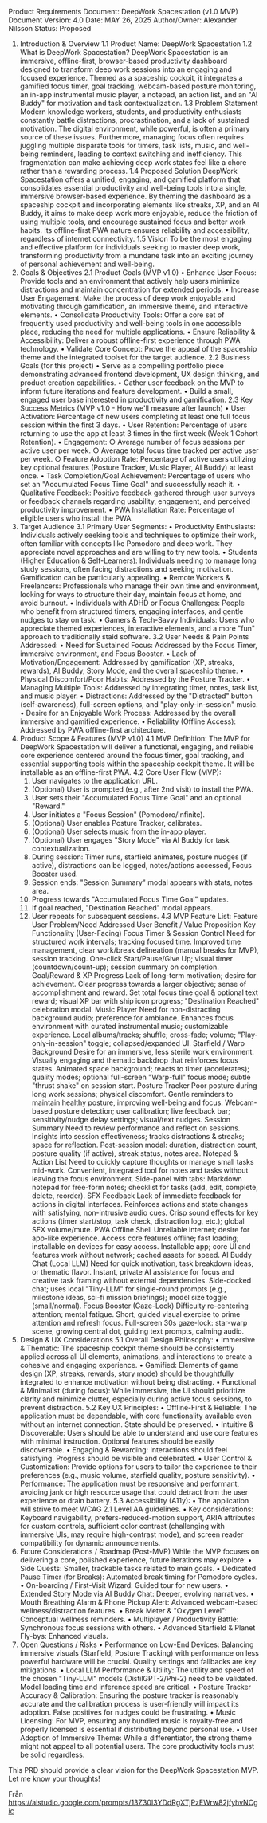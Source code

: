 
Product Requirements Document: DeepWork Spacestation (v1.0 MVP)
Document Version: 4.0
Date: MAY 26, 2025
Author/Owner: Alexander Nilsson
Status: Proposed

1. Introduction & Overview
1.1 Product Name: DeepWork Spacestation
1.2 What is DeepWork Spacestation?
DeepWork Spacestation is an immersive, offline-first, browser-based productivity dashboard designed to transform deep work sessions into an engaging and focused experience. Themed as a spaceship cockpit, it integrates a gamified focus timer, goal tracking, webcam-based posture monitoring, an in-app instrumental music player, a notepad, an action list, and an "AI Buddy" for motivation and task contextualization.
1.3 Problem Statement
Modern knowledge workers, students, and productivity enthusiasts constantly battle distractions, procrastination, and a lack of sustained motivation. The digital environment, while powerful, is often a primary source of these issues. Furthermore, managing focus often requires juggling multiple disparate tools for timers, task lists, music, and well-being reminders, leading to context switching and inefficiency. This fragmentation can make achieving deep work states feel like a chore rather than a rewarding process.
1.4 Proposed Solution
DeepWork Spacestation offers a unified, engaging, and gamified platform that consolidates essential productivity and well-being tools into a single, immersive browser-based experience. By theming the dashboard as a spaceship cockpit and incorporating elements like streaks, XP, and an AI Buddy, it aims to make deep work more enjoyable, reduce the friction of using multiple tools, and encourage sustained focus and better work habits. Its offline-first PWA nature ensures reliability and accessibility, regardless of internet connectivity.
1.5 Vision
To be the most engaging and effective platform for individuals seeking to master deep work, transforming productivity from a mundane task into an exciting journey of personal achievement and well-being.
2. Goals & Objectives
2.1 Product Goals (MVP v1.0)
	• Enhance User Focus: Provide tools and an environment that actively help users minimize distractions and maintain concentration for extended periods.
	• Increase User Engagement: Make the process of deep work enjoyable and motivating through gamification, an immersive theme, and interactive elements.
	• Consolidate Productivity Tools: Offer a core set of frequently used productivity and well-being tools in one accessible place, reducing the need for multiple applications.
	• Ensure Reliability & Accessibility: Deliver a robust offline-first experience through PWA technology.
	• Validate Core Concept: Prove the appeal of the spaceship theme and the integrated toolset for the target audience.
2.2 Business Goals (for this project)
	• Serve as a compelling portfolio piece demonstrating advanced frontend development, UX design thinking, and product creation capabilities.
	• Gather user feedback on the MVP to inform future iterations and feature development.
	• Build a small, engaged user base interested in productivity and gamification.
2.3 Key Success Metrics (MVP v1.0 - How we'll measure after launch)
	• User Activation: Percentage of new users completing at least one full focus session within the first 3 days.
	• User Retention: Percentage of users returning to use the app at least 3 times in the first week (Week 1 Cohort Retention).
	• Engagement:
		○ Average number of focus sessions per active user per week.
		○ Average total focus time tracked per active user per week.
		○ Feature Adoption Rate: Percentage of active users utilizing key optional features (Posture Tracker, Music Player, AI Buddy) at least once.
	• Task Completion/Goal Achievement: Percentage of users who set an "Accumulated Focus Time Goal" and successfully reach it.
	• Qualitative Feedback: Positive feedback gathered through user surveys or feedback channels regarding usability, engagement, and perceived productivity improvement.
	• PWA Installation Rate: Percentage of eligible users who install the PWA.
3. Target Audience
3.1 Primary User Segments:
	• Productivity Enthusiasts: Individuals actively seeking tools and techniques to optimize their work, often familiar with concepts like Pomodoro and deep work. They appreciate novel approaches and are willing to try new tools.
	• Students (Higher Education & Self-Learners): Individuals needing to manage long study sessions, often facing distractions and seeking motivation. Gamification can be particularly appealing.
	• Remote Workers & Freelancers: Professionals who manage their own time and environment, looking for ways to structure their day, maintain focus at home, and avoid burnout.
	• Individuals with ADHD or Focus Challenges: People who benefit from structured timers, engaging interfaces, and gentle nudges to stay on task.
	• Gamers & Tech-Savvy Individuals: Users who appreciate themed experiences, interactive elements, and a more "fun" approach to traditionally staid software.
3.2 User Needs & Pain Points Addressed:
	• Need for Sustained Focus: Addressed by the Focus Timer, immersive environment, and Focus Booster.
	• Lack of Motivation/Engagement: Addressed by gamification (XP, streaks, rewards), AI Buddy, Story Mode, and the overall spaceship theme.
	• Physical Discomfort/Poor Habits: Addressed by the Posture Tracker.
	• Managing Multiple Tools: Addressed by integrating timer, notes, task list, and music player.
	• Distractions: Addressed by the "Distracted" button (self-awareness), full-screen options, and "play-only-in-session" music.
	• Desire for an Enjoyable Work Process: Addressed by the overall immersive and gamified experience.
	• Reliability (Offline Access): Addressed by PWA offline-first architecture.
4. Product Scope & Features (MVP v1.0)
4.1 MVP Definition:
The MVP for DeepWork Spacestation will deliver a functional, engaging, and reliable core experience centered around the focus timer, goal tracking, and essential supporting tools within the spaceship cockpit theme. It will be installable as an offline-first PWA.
4.2 Core User Flow (MVP):
	1. User navigates to the application URL.
	2. (Optional) User is prompted (e.g., after 2nd visit) to install the PWA.
	3. User sets their "Accumulated Focus Time Goal" and an optional "Reward."
	4. User initiates a "Focus Session" (Pomodoro/Infinite).
	5. (Optional) User enables Posture Tracker, calibrates.
	6. (Optional) User selects music from the in-app player.
	7. (Optional) User engages "Story Mode" via AI Buddy for task contextualization.
	8. During session: Timer runs, starfield animates, posture nudges (if active), distractions can be logged, notes/actions accessed, Focus Booster used.
	9. Session ends: "Session Summary" modal appears with stats, notes area.
	10. Progress towards "Accumulated Focus Time Goal" updates.
	11. If goal reached, "Destination Reached" modal appears.
	12. User repeats for subsequent sessions.
4.3 MVP Feature List:
Feature	User Problem/Need Addressed	User Benefit / Value Proposition	Key Functionality (User-Facing)
Focus Timer & Session Control	Need for structured work intervals; tracking focused time.	Improved time management, clear work/break delineation (manual breaks for MVP), session tracking.	One-click Start/Pause/Give Up; visual timer (countdown/count-up); session summary on completion.
Goal/Reward & XP Progress	Lack of long-term motivation; desire for achievement.	Clear progress towards a larger objective; sense of accomplishment and reward.	Set total focus time goal & optional text reward; visual XP bar with ship icon progress; "Destination Reached" celebration modal.
Music Player	Need for non-distracting background audio; preference for ambiance.	Enhances focus environment with curated instrumental music; customizable experience.	Local albums/tracks; shuffle; cross-fade; volume; "Play-only-in-session" toggle; collapsed/expanded UI.
Starfield / Warp Background	Desire for an immersive, less sterile work environment.	Visually engaging and thematic backdrop that reinforces focus states.	Animated space background; reacts to timer (accelerates); quality modes; optional full-screen "Warp-full" focus mode; subtle "thrust shake" on session start.
Posture Tracker	Poor posture during long work sessions; physical discomfort.	Gentle reminders to maintain healthy posture, improving well-being and focus.	Webcam-based posture detection; user calibration; live feedback bar; sensitivity/nudge delay settings; visual/text nudges.
Session Summary	Need to review performance and reflect on sessions.	Insights into session effectiveness; tracks distractions & streaks; space for reflection.	Post-session modal: duration, distraction count, posture quality (if active), streak status, notes area.
Notepad & Action List	Need to quickly capture thoughts or manage small tasks mid-work.	Convenient, integrated tool for notes and tasks without leaving the focus environment.	Side-panel with tabs: Markdown notepad for free-form notes; checklist for tasks (add, edit, complete, delete, reorder).
SFX Feedback	Lack of immediate feedback for actions in digital interfaces.	Reinforces actions and state changes with satisfying, non-intrusive audio cues.	Crisp sound effects for key actions (timer start/stop, task check, distraction log, etc.); global SFX volume/mute.
PWA Offline Shell	Unreliable internet; desire for app-like experience.	Access core features offline; fast loading; installable on devices for easy access.	Installable app; core UI and features work without network; cached assets for speed.
AI Buddy Chat (Local LLM)	Need for quick motivation, task breakdown ideas, or thematic flavor.	Instant, private AI assistance for focus and creative task framing without external dependencies.	Side-docked chat; uses local "Tiny-LLM" for single-round prompts (e.g., milestone ideas, sci-fi mission briefings); model size toggle (small/normal).
Focus Booster (Gaze-Lock)	Difficulty re-centering attention; mental fatigue.	Short, guided visual exercise to prime attention and refresh focus.	Full-screen 30s gaze-lock: star-warp scene, growing central dot, guiding text prompts, calming audio.
5. Design & UX Considerations
5.1 Overall Design Philosophy:
	• Immersive & Thematic: The spaceship cockpit theme should be consistently applied across all UI elements, animations, and interactions to create a cohesive and engaging experience.
	• Gamified: Elements of game design (XP, streaks, rewards, story mode) should be thoughtfully integrated to enhance motivation without being distracting.
	• Functional & Minimalist (during focus): While immersive, the UI should prioritize clarity and minimize clutter, especially during active focus sessions, to prevent distraction.
5.2 Key UX Principles:
	• Offline-First & Reliable: The application must be dependable, with core functionality available even without an internet connection. State should be preserved.
	• Intuitive & Discoverable: Users should be able to understand and use core features with minimal instruction. Optional features should be easily discoverable.
	• Engaging & Rewarding: Interactions should feel satisfying. Progress should be visible and celebrated.
	• User Control & Customization: Provide options for users to tailor the experience to their preferences (e.g., music volume, starfield quality, posture sensitivity).
	• Performance: The application must be responsive and performant, avoiding jank or high resource usage that could detract from the user experience or drain battery.
5.3 Accessibility (A11y):
	• The application will strive to meet WCAG 2.1 Level AA guidelines.
	• Key considerations: Keyboard navigability, prefers-reduced-motion support, ARIA attributes for custom controls, sufficient color contrast (challenging with immersive UIs, may require high-contrast mode), and screen reader compatibility for dynamic announcements.
6. Future Considerations / Roadmap (Post-MVP)
While the MVP focuses on delivering a core, polished experience, future iterations may explore:
	• Side Quests: Smaller, trackable tasks related to main goals.
	• Dedicated Pause Timer (for Breaks): Automated break timing for Pomodoro cycles.
	• On-boarding / First-Visit Wizard: Guided tour for new users.
	• Extended Story Mode via AI Buddy Chat: Deeper, evolving narratives.
	• Mouth Breathing Alarm & Phone Pickup Alert: Advanced webcam-based wellness/distraction features.
	• Break Meter & "Oxygen Level": Conceptual wellness reminders.
	• Multiplayer / Productivity Battle: Synchronous focus sessions with others.
	• Advanced Starfield & Planet Fly-bys: Enhanced visuals.
7. Open Questions / Risks
	• Performance on Low-End Devices: Balancing immersive visuals (Starfield, Posture Tracking) with performance on less powerful hardware will be crucial. Quality settings and fallbacks are key mitigations.
	• Local LLM Performance & Utility: The utility and speed of the chosen "Tiny-LLM" models (DistilGPT-2/Phi-2) need to be validated. Model loading time and inference speed are critical.
	• Posture Tracker Accuracy & Calibration: Ensuring the posture tracker is reasonably accurate and the calibration process is user-friendly will impact its adoption. False positives for nudges could be frustrating.
	• Music Licensing: For MVP, ensuring any bundled music is royalty-free and properly licensed is essential if distributing beyond personal use.
	• User Adoption of Immersive Theme: While a differentiator, the strong theme might not appeal to all potential users. The core productivity tools must be solid regardless.

This PRD should provide a clear vision for the DeepWork Spacestation MVP. Let me know your thoughts!

Från <https://aistudio.google.com/prompts/13Z30I3YDdRgXTjPzEWrw82jfyhvNCgic> 
